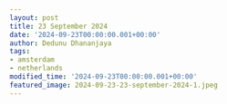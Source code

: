 ```yaml
---
layout: post
title: 23 September 2024
date: '2024-09-23T00:00:00.001+00:00'
author: Dedunu Dhananjaya
tags:
- amsterdam
- netherlands
modified_time: '2024-09-23T00:00:00.001+00:00'
featured_image: 2024-09-23-23-september-2024-1.jpeg
---
```

